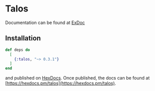 # Talos

Documentation can be found at [ExDoc](https://hexdocs.pm/talos/)


## Installation

```elixir
def deps do
  [
    {:talos, "~> 0.3.1"}
  ]
end
```

and published on [HexDocs](https://hexdocs.pm). Once published, the docs can
be found at [https://hexdocs.pm/talos](https://hexdocs.pm/talos).

